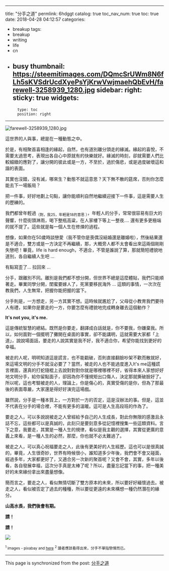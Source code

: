 
---
title: "分手之道"
permlink: 6hdggt
catalog: true
toc_nav_num: true
toc: true
date: 2018-04-28 04:12:57
categories:
- breakup
tags:
- breakup
- writing
- life
- cn
- busy
thumbnail: https://steemitimages.com/DQmcSrUWm8N6fLh5sKVSdrUcdXyePsYjKrwVwjmaehQbEvH/farewell-3258939_1280.jpg
sidebar:
    right:
        sticky: true
widgets:
    -
        type: toc
        position: right
---


![farewell-3258939_1280.jpg](https://steemitimages.com/DQmcSrUWm8N6fLh5sKVSdrUcdXyePsYjKrwVwjmaehQbEvH/farewell-3258939_1280.jpg)

這世界的人與事，總是在一種動態之中。

於是，有相聚首喜相逢的緣起，自然，也有道別離分頭走的緣滅。緣起的喜悅，不需要太過思考，表現出各自心中原就有的快樂就好。緣滅的時刻，卻就需要人們比較細緻的應對了，讓分開的彼此或是一方，不至於，過於傷悲，或是過度破壞這和諧的表面。

其實也沒錯，沒有滅，哪來生？動態不就這意思？天下無不散的筵席，否則你怎麼能去下一場飯局？

把一件事，好好地劃上句點，讓你能順利自然地繼續迎接下一件事，這是需要人生的歷練的。

我們都曾年輕過<sub>（對，我25，年輕是18的意思 ）</sub>，年輕人的分手，常常很容易有巨大的聲響，什麼街頭淋雨，喝下整瓶高粱，在人家樓下等上一整夜.... 還有更多更極端的就不提了。這些就是每一個人生在修煉的過程。

想像，如果你在50歲時談戀愛（我不管你是喪偶沒結婚還是離婚啦），然後結果還是不適合，雙方或是一方決定不再繼續，那，大概旁人都不太會看出來這兩個剛剛失戀吧！畢竟，life is hard enough，不適合，不管是誰說了算，那就簡短禮貌地道別，各自繼續人生吧 ...

有點寫歪了... 拉回來 ...

分手，跟離別不同。離別是我們都不想分開，但世界不總是這麼體貼，我們只能順著走。畢業同學分開，閨蜜要嫁人了，死黨要移民海外 ... 這類的事情，一次次在教我們，人生無常，把握你能把握的當下。

分手則是，一方想走，另一方其實不想。這時候就尷尬了，父母從小教育我們要待人有禮，如果你是要走的一方，你要怎麼有禮貌地完成轉身離去這個動作？

**It's not you, it's me.**

這是傳統智慧的總結。既然是你要走，翻譯成白話就是，你不要我，你嫌棄我。所以，如何面對一個擺明了攤開在桌面的事實，卻不能講明，這就需要大家都「上道」，說說場面話，要走的人說其實是我不好，我不適合你，希望你能找到更好的幸福。

被走的人呢，明明知道這是謊言，也不能戳破，否則直接翻臉吵架不歡而散就好，來這場文明的分手不就沒必要了？當然，被走的人也不能過度進入It's me這種謊言裡面，還真的打蛇隨棍上去說對對對你就是哪裡哪裡不好，省得本來人家想好好地文明分手，給你留點面子，卻因為你不懂規矩出口傷人，決定那就撕破臉好了。所以呢，這也考驗被走的人，理論上，你是傷心的，真實受傷的是你，但為了那最後的表面尊嚴，大家還是得好好演完這場戲。

雖然說，分手是一種本質上，一方對於一方的否定，這是沒辦法的事。但是，這並不代表在分手的場合裡，不能有更多的溫暖。這可是人生高段班的作為了。

要走之人，可以多說說被走之人曾經給予自己的人生成長，對此你無限的感激且永誌不忘，這些都可以是真誠的，此刻只是要刻意多從記憶裡搜集一些這類資料。言下之意，我要走，其實是一種人生的規律，看似是我主觀的選擇，其實從更廣的意義上來看，是一種人生的必然，那麼，你也就不必太難過了。

被走之人，可以真心祝福要走之人，此後有更美好的人生經歷。這也可以是很真誠的，畢竟，人生很奇妙，世界有時候很小，誰知道多少年後，我們會不會又碰面，經過多年，大家都更好了，又適合另一次新的聚首呢？又會不會，其實，多年以後看，各自發展幸福，這次分手真是太棒了呢？所以，盡量忘記當下的事，把一種美好的未來緣份拿出來盡量想像。

簡而言之，要走之人，看似無情切斷了雙方原本的未來，所以要好好緬懷過去。被走之人，看似被否定了過去的種種，所以要從更遠的未來構想一種仍然潛在的緣分。

**山高水長，我們後會有期。**

**請！**

**請！**

![](https://onethirdfilm.files.wordpress.com/2015/09/assassin9.jpg)

<sub><sup>1</sup> images - pixabay and [here](https://onethirdfilm.files.wordpress.com/2015/09/assassin9.jpg)</sub>
<sub><sup>2</sup> 讀者應該看得出來，分手不單指戀情而已。</sub>






























- - -

This page is synchronized from the post: [分手之道](https://steemit.com/@deanliu/6hdggt)
